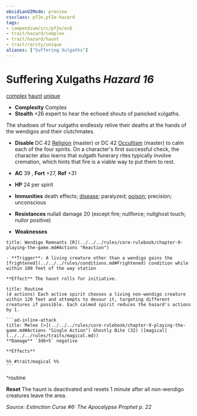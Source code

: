 ```yaml
---
obsidianUIMode: preview
cssclass: pf2e,pf2e-hazard
tags:
- compendium/src/pf2e/ec6
- trait/hazard/complex
- trait/hazard/haunt
- trait/rarity/unique
aliases: ["Suffering Xulgaths"]
---
```

# Suffering Xulgaths *Hazard 16*  
[complex](complex.md)  [haunt](haunt.md)  [unique](unique.md)  

- **Complexity** Complex
- **Stealth** +26 expert to hear the echoed shouts of panicked xulgaths.  

The shadows of four xulgaths endlessly relive their deaths at the hands of the wendigos and their clutchmates.

- **Disable** DC 42 [Religion](../../skills.md#Religion) (master) or DC 42 [Occultism](../../skills.md#Occultism) (master) to calm each of the four spirits. On a character's first successful check, the character also learns that xulgath funerary rites typically involve cremation, which hints that fire is a viable way to put them to rest.  

- **AC** 39 , **Fort** +27, **Ref** +31
- **HP** 24 per spirit
- **Immunities** death effects; [disease](rules/traits/disease.md); paralyzed; [poison](rules/traits/poison.md); precision; unconscious
- **Resistances** nullall damage 20 (except fire; nullforce; nullghost touch; nullor positive)
- **Weaknesses** 
     
```ad-embed-ability
title: Wendigo Remnants [R](../../../rules/core-rulebook/chapter-9-playing-the-game.md#Actions "Reaction")

- **Trigger**: A living creature other than a wendigo gains the [frightened](../../../rules/conditions.md#Frightened) condition while within 100 feet of the way station

**Effect** The haunt rolls for initiative.
```

````ad-pf2-summary
title: Routine
(4 actions) Each active spirit chooses a living non-wendigo creature within 120 feet and attempts to devour it, targeting different creatures if possible. Each calmed spirit reduces the hazard's actions by 1.

```ad-inline-attack
title: Melee [>](../../../rules/core-rulebook/chapter-9-playing-the-game.md#Actions "Single Action") Ghostly Bite (32) ([magical](../../../rules/traits/magical.md))
**Damage** `3d6+5` negative 
 
**Effects** 

%% #trait/magical %%
```
````
^routine

**Reset** The haunt is deactivated and resets 1 minute after all non-wendigo creatures leave the area.  

*Source: Extinction Curse #6: The Apocalypse Prophet p. 22*
